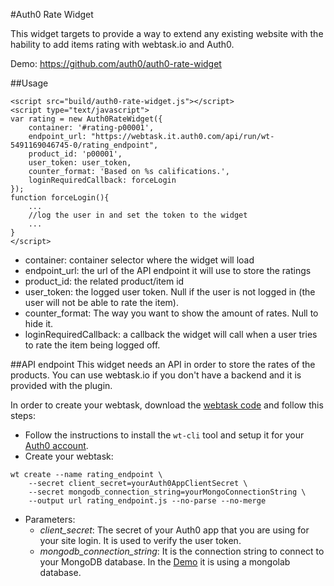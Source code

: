 #Auth0 Rate Widget

This widget targets to provide a way to extend any existing website with the hability to add items rating with webtask.io and Auth0.

Demo: https://github.com/auth0/auth0-rate-widget

##Usage

```
<script src="build/auth0-rate-widget.js"></script>
<script type="text/javascript">
var rating = new Auth0RateWidget({
    container: '#rating-p00001',
    endpoint_url: "https://webtask.it.auth0.com/api/run/wt-5491169046745-0/rating_endpoint",
    product_id: 'p00001',
    user_token: user_token,
    counter_format: 'Based on %s califications.',
    loginRequiredCallback: forceLogin
});
function forceLogin(){
    ...
    //log the user in and set the token to the widget
    ...
}
</script>

```

* container: container selector where the widget will load
* endpoint_url: the url of the API endpoint it will use to store the ratings
* product_id: the related product/item id 
* user_token: the logged user token. Null if the user is not logged in (the user will not be able to rate the item).
* counter_format: The way you want to show the amount of rates. Null to hide it.
* loginRequiredCallback: a callback the widget will call when a user tries to rate the item being logged off.

##API endpoint
This widget needs an API in order to store the rates of the products. You can use webtask.io if you don't have a backend and it is provided with the plugin.

In order to create your webtask, download the [webtask code](https://github.com/auth0/auth0-rate-widget/blob/master/webtasks/rating_endpoint.js) and follow this steps:

  * Follow the instructions to install the `wt-cli` tool and setup it for your [Auth0 account](https://manage.auth0.com/#/account/webtasks).
  * Create your webtask: 
```
wt create --name rating_endpoint \
    --secret client_secret=yourAuth0AppClientSecret \
    --secret mongodb_connection_string=yourMongoConnectionString \
    --output url rating_endpoint.js --no-parse --no-merge
```
  * Parameters:
    * *client_secret*: The secret of your Auth0 app that you are using for your site login. It is used to verify the user token.
    * *mongodb_connection_string*: It is the connection string to connect to your MongoDB database. In the [Demo](https://github.com/auth0/auth0-rate-widget) it is using a mongolab database.
